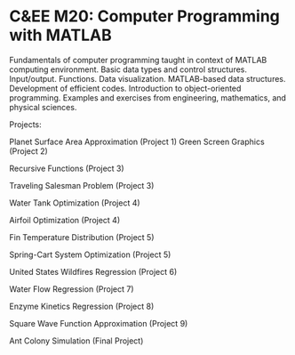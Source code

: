 # C&EE M20: Computer Programming with MATLAB
Fundamentals of computer programming taught in context of MATLAB computing environment. Basic data types and control structures. Input/output. Functions. Data visualization. MATLAB-based data structures. Development of efficient codes. Introduction to object-oriented programming. Examples and exercises from engineering, mathematics, and physical sciences.

Projects:

Planet Surface Area Approximation (Project 1)
Green Screen Graphics (Project 2)

Recursive Functions (Project 3)

Traveling Salesman Problem (Project 3)

Water Tank Optimization (Project 4)

Airfoil Optimization (Project 4)

Fin Temperature Distribution (Project 5)

Spring-Cart System Optimization (Project 5)

United States Wildfires Regression (Project 6)

Water Flow Regression (Project 7)

Enzyme Kinetics Regression (Project 8)

Square Wave Function Approximation (Project 9)

Ant Colony Simulation (Final Project)
